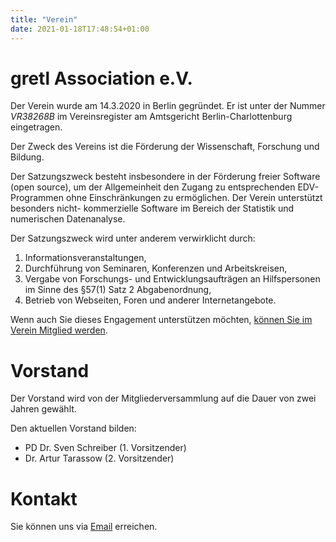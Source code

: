 ```yaml
---
title: "Verein"
date: 2021-01-18T17:48:54+01:00
---
```


# gretl Association e.V.
Der Verein wurde am 14.3.2020 in Berlin gegründet. Er ist unter der Nummer *VR38268B* im Vereinsregister am Amtsgericht Berlin-Charlottenburg eingetragen.

Der Zweck des Vereins ist die Förderung der Wissenschaft, Forschung und Bildung.

Der Satzungszweck besteht insbesondere in der Förderung freier Software (open
source), um der Allgemeinheit den Zugang zu entsprechenden EDV-Programmen
ohne Einschränkungen zu ermöglichen. Der Verein unterstützt besonders nicht-
kommerzielle Software im Bereich der Statistik und numerischen Datenanalyse.

Der Satzungszweck wird unter anderem verwirklicht durch:
1) Informationsveranstaltungen,
2) Durchführung von Seminaren, Konferenzen und Arbeitskreisen,
3) Vergabe von Forschungs- und Entwicklungsaufträgen an Hilfspersonen im Sinne des §57(1) Satz 2 Abgabenordnung,
4) Betrieb von Webseiten, Foren und anderer Internetangebote.

Wenn auch Sie dieses Engagement unterstützen möchten, [können Sie im Verein Mitglied werden](../member).

# Vorstand
Der Vorstand wird von der Mitgliederversammlung auf die Dauer von zwei Jahren gewählt.

Den aktuellen Vorstand bilden:
- PD Dr. Sven Schreiber (1. Vorsitzender)
- Dr. Artur Tarassow (2. Vorsitzender)

# Kontakt
Sie können uns via [Email](gretl_association@mailbox.org) erreichen.
